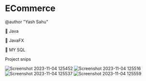 # ECommerce
@author "Yash Sahu"


🔴 Java

🔴 JavaFX

🔴 MY SQL

Project snips

![Screenshot 2023-11-04 125452](https://github.com/YashSahaa/ECommerce/assets/136882182/40f7b26d-fe6c-4f8c-bb7e-e7ab54dc8768)
![Screenshot 2023-11-04 125516](https://github.com/YashSahaa/ECommerce/assets/136882182/e9e9b5af-1085-4754-95d6-6ddf452b1293)
![Screenshot 2023-11-04 125537](https://github.com/YashSahaa/ECommerce/assets/136882182/3c2278c1-4817-4602-ba6f-2ebdf07ec7fa)
![Screenshot 2023-11-04 125559](https://github.com/YashSahaa/ECommerce/assets/136882182/54a1e6c1-141e-48af-aeb3-9c3184a62ac0)




